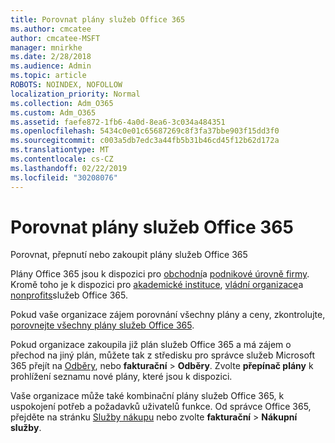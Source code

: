 ```yaml
---
title: Porovnat plány služeb Office 365
ms.author: cmcatee
author: cmcatee-MSFT
manager: mnirkhe
ms.date: 2/28/2018
ms.audience: Admin
ms.topic: article
ROBOTS: NOINDEX, NOFOLLOW
localization_priority: Normal
ms.collection: Adm_O365
ms.custom: Adm_O365
ms.assetid: faefe872-1fb6-4a0d-8ea6-3c034a484351
ms.openlocfilehash: 5434c0e01c65687269c8f3fa37bbe903f15dd3f0
ms.sourcegitcommit: c003a5db7edc3a44fb5b31b46cd45f12b62d172a
ms.translationtype: MT
ms.contentlocale: cs-CZ
ms.lasthandoff: 02/22/2019
ms.locfileid: "30208076"
---
```

# <a name="compare-office-365-plans"></a>Porovnat plány služeb Office 365

Porovnat, přepnutí nebo zakoupit plány služeb Office 365
  
Plány Office 365 jsou k dispozici pro [obchodní](https://products.office.com/compare-all-microsoft-office-products?tab=2)a [podnikové úrovně firmy](https://products.office.com/business/compare-more-office-365-for-business-plans). Kromě toho je k dispozici pro [akademické instituce](https://products.office.com/academic/compare-office-365-education-plans), [vládní organizace](https://products.office.com/government/compare-office-365-government-plans)a [nonprofits](https://products.office.com/nonprofit/office-365-nonprofit-plans-and-pricing?tab=1)služeb Office 365.
  
Pokud vaše organizace zájem porovnání všechny plány a ceny, zkontrolujte, [porovnejte všechny plány služeb Office 365](https://products.office.com/business/compare-more-office-365-for-business-plans).
  
Pokud organizace zakoupila již plán služeb Office 365 a má zájem o přechod na jiný plán, můžete tak z středisku pro správce služeb Microsoft 365 přejít na [Odběry](https://go.microsoft.com/fwlink/p/?linkid=842054), nebo **fakturační** \> **Odběry**. Zvolte **přepínač plány** k prohlížení seznamu nové plány, které jsou k dispozici. 
  
Vaše organizace může také kombinační plány služeb Office 365, k uspokojení potřeb a požadavků uživatelů funkce. Od správce Office 365, přejděte na stránku [Služby nákupu](https://go.microsoft.com/fwlink/p/?linkid=868433) nebo zvolte **fakturační** \> **Nákupní služby**.
  


